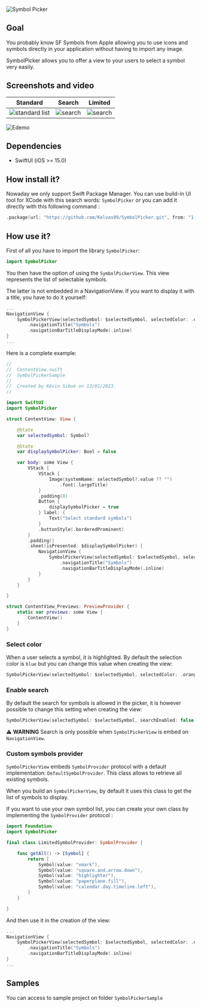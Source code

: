 ![Symbol Picker](./.assets/header.png)

## Goal

You probably know SF Symbols from Apple allowing you to use icons and symbols directly in your application without having to import any image.

SymbolPicker allows you to offer a view to your users to select a symbol very easily.

## Screenshots and video

|Standard|Search|Limited|
|---|---|---|
|![standard list](./.assets/standard.png)|![search](./.assets/search.png)|![search](./.assets/limited.png)|

![Edemo](./.assets/vid.gif)

## Dependencies

- SwiftUI (iOS >= 15.0)

## How install it?

Nowaday we only support Swift Package Manager. You can use build-in UI tool for XCode with this search words: `SymbolPicker` or you can add it directly with this following command :

```swift
.package(url: "https://github.com/Kelvas09/SymbolPicker.git", from: "1.0.0")
```

## How use it?

First of all you have to import the library `SymbolPicker`:

```swift
import SymbolPicker
```

You then have the option of using the `SymbolPickerView`. This view represents the list of selectable symbols.

The latter is not embedded in a NavigationView. If you want to display it with a title, you have to do it yourself:

```swift
...
NavigationView {
    SymbolPickerView(selectedSymbol: $selectedSymbol, selectedColor: .orange)
        .navigationTitle("Symbols")
        .navigationBarTitleDisplayMode(.inline)
}
...
```

Here is a complete example:

```swift
//
//  ContentView.swift
//  SymbolPickerSample
//
//  Created by Kévin Sibué on 13/01/2023.
//

import SwiftUI
import SymbolPicker

struct ContentView: View {

    @State
    var selectedSymbol: Symbol?

    @State
    var displaySymbolPicker: Bool = false

    var body: some View {
        VStack {
            VStack {
                Image(systemName: selectedSymbol?.value ?? "")
                    .font(.largeTitle)
            }
            .padding(8)
            Button {
                displaySymbolPicker = true
            } label: {
                Text("Select standard symbols")
            }
            .buttonStyle(.borderedProminent)
        }
        .padding()
        .sheet(isPresented: $displaySymbolPicker) {
            NavigationView {
                SymbolPickerView(selectedSymbol: $selectedSymbol, selectedColor: .orange)
                    .navigationTitle("Symbols")
                    .navigationBarTitleDisplayMode(.inline)
            }
        }
    }

}

struct ContentView_Previews: PreviewProvider {
    static var previews: some View {
        ContentView()
    }
}

```

### Select color

When a user selects a symbol, it is highlighted. By default the selection color is `blue` but you can change this value when creating the view: 

```swift
SymbolPickerView(selectedSymbol: $selectedSymbol, selectedColor: .orange)
```

### Enable search

By default the search for symbols is allowed in the picker, it is however possible to change this setting when creating the view:

```swift
SymbolPickerView(selectedSymbol: $selectedSymbol, searchEnabled: false)
```

⚠️ **WARNING** Search is only possible when `SymbolPickerView` is embed on `NavigationView`.

### Custom symbols provider

`SymbolPickerView` embeds `SymbolProvider` protocol with a default implementation: `DefaultSymbolProvider`. This class allows to retrieve all existing symbols. 

When you build an `SymbolPickerView`, by default it uses this class to get the list of symbols to display.

If you want to use your own symbol list, you can create your own class by implementing the `SymbolProvider` protocol :

```swift
import Foundation
import SymbolPicker

final class LimitedSymbolProvider: SymbolProvider {

    func getAll() -> [Symbol] {
        return [
            Symbol(value: "xmark"),
            Symbol(value: "square.and.arrow.down"),
            Symbol(value: "highlighter"),
            Symbol(value: "paperplane.fill"),
            Symbol(value: "calendar.day.timeline.left"),
        ]
    }

}
```

And then use it in the creation of the view:

```swift
...
NavigationView {
    SymbolPickerView(selectedSymbol: $selectedSymbol, selectedColor: .orange, symbolProvider:  LimitedSymbolProvider())
        .navigationTitle("Symbols")
        .navigationBarTitleDisplayMode(.inline)
}
...
```

## Samples

You can access to sample project on folder `SymbolPickerSample`
